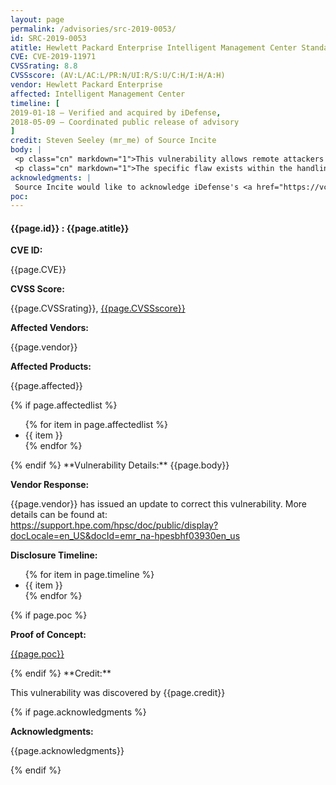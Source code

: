 ```yaml
---
layout: page
permalink: /advisories/src-2019-0053/
id: SRC-2019-0053
atitle: Hewlett Packard Enterprise Intelligent Management Center Standard OperatorMgrImpl isAccountBindingWithOperator SQL Injection Remote Code Execution Vulnerability
CVE: CVE-2019-11971
CVSSrating: 8.8
CVSSscore: (AV:L/AC:L/PR:N/UI:R/S:U/C:H/I:H/A:H)
vendor: Hewlett Packard Enterprise
affected: Intelligent Management Center
timeline: [
2019-01-18 – Verified and acquired by iDefense,
2018-05-09 – Coordinated public release of advisory
]
credit: Steven Seeley (mr_me) of Source Incite
body: |
 <p class="cn" markdown="1">This vulnerability allows remote attackers to execute arbitrary code on vulnerable installations of Hewlett Packard Enterprise Intelligent Management Center. Although authentication is required to exploit this vulnerability, the existing authentication mechanism can be bypassed.</p>
 <p class="cn" markdown="1">The specific flaw exists within the handling of the isAccountBindingWithOperator function. The issue results from the lack of proper validation of a user-supplied string before using it to construct SQL queries. An attacker can leverage this vulnerability to execute code in the context of SYSTEM.</p>
acknowledgments: |
 Source Incite would like to acknowledge iDefense's <a href="https://vcp.idefense.com/">Vulnerability Contributor Program</a> for the help with co-ordination of this vulnerability.
poc:
---
```


<h4><b>{{page.id}} : {{page.atitle}}</b></h4>

**CVE ID:**
<p class="cn">{{page.CVE}}</p>

**CVSS Score:**
<p class="cn">{{page.CVSSrating}}, <a href="https://nvd.nist.gov/cvss/v2-calculator?vector={{page.CVSSscore}}">{{page.CVSSscore}}</a></p>

**Affected Vendors:**
<p class="cn">{{page.vendor}}</p>

**Affected Products:**
<p class="cn">{{page.affected}}</p>
{% if page.affectedlist %}
<ul class="cn">
{% for item in page.affectedlist %}
  <li>{{ item }}</li>
{% endfor %}
</ul>
{% endif %}
**Vulnerability Details:**
{{page.body}}

**Vendor Response:**

<p class="cn">{{page.vendor}} has issued an update to correct this vulnerability. More details can be found at: <br />
<a href="https://support.hpe.com/hpsc/doc/public/display?docLocale=en_US&docId=emr_na-hpesbhf03930en_us">https://support.hpe.com/hpsc/doc/public/display?docLocale=en_US&docId=emr_na-hpesbhf03930en_us</a></p>

**Disclosure Timeline:**
<ul class="cn">
{% for item in page.timeline %}
  <li>{{ item }}</li>
{% endfor %}
</ul>
{% if page.poc %}

**Proof of Concept:**
<p class="cn"><a href="{{page.poc}}">{{page.poc}}</a></p>
{% endif %}
**Credit:**
<p class="cn">This vulnerability was discovered by {{page.credit}}</p>
{% if page.acknowledgments %}

**Acknowledgments:**
<p class="cn">{{page.acknowledgments}}</p>
{% endif %}
